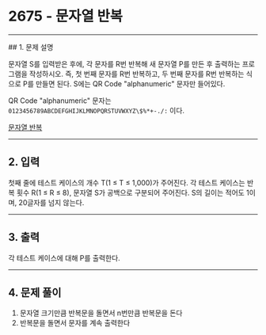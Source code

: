 # 2675 -  문자열 반복

<hr/>
## 1. 문제 설명

문자열 S를 입력받은 후에, 각 문자를 R번 반복해 새 문자열 P를 만든 후 출력하는 프로그램을 작성하시오. 즉, 첫 번째 문자를 R번 반복하고, 두 번째 문자를 R번 반복하는 식으로 P를 만들면 된다. S에는 QR Code "alphanumeric" 문자만 들어있다.

QR Code "alphanumeric" 문자는 `0123456789ABCDEFGHIJKLMNOPQRSTUVWXYZ\$%*+-./:` 이다.

[문자열 반복](<https://www.acmicpc.net/problem/2675>)

------

## 2. 입력

첫째 줄에 테스트 케이스의 개수 T(1 ≤ T ≤ 1,000)가 주어진다. 각 테스트 케이스는 반복 횟수 R(1 ≤ R ≤ 8), 문자열 S가 공백으로 구분되어 주어진다. S의 길이는 적어도 1이며, 20글자를 넘지 않는다. 

------

## 3. 출력

각 테스트 케이스에 대해 P를 출력한다.

------

## 4. 문제 풀이

1. 문자열 크기만큼 반복문을 돌면서 n번만큼 반복문을 돈다
2. 반복문을 돌면서 문자를 계속 출력한다